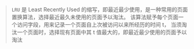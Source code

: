 > `LRU` 是 Least Recently Used 的缩写，即最近最少使用，是一种常用的页面置换算法，选择最近最久未使用的页面予以淘汰。
> 该算法赋予每个页面一个访问字段，用来记录一个页面自上次被访问以来所经历的时间 t，
> 当须淘汰一个页面时，选择现有页面中其 t 值最大的，即最近最少使用的页面予以淘汰
